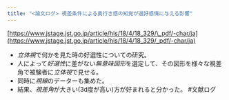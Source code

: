 ```yaml
---
title: "<論文ログ> 視差条件による奥行き感の知覚が選好感情に与える影響"
---
```


[https://www.jstage.jst.go.jp/article/his/18/4/18_329/\_pdf/-char/ja](https://www.jstage.jst.go.jp/article/his/18/4/18_329/_pdf/-char/ja)

* *立体視*で何かを見た時の好選性についての研究。
* 人によって*好選性*に差がない*無意味図形*を選定して、その図形を様々な視差角で被験者に*立体視*で見せる。
* 同時に*視線*のデーターも集めた。
* 結果、*視差角*が大きい(3d度が高い)方が好まれると分かった。
  \#文献ログ
